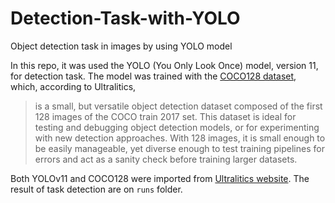 # Detection-Task-with-YOLO
Object detection task in images by using YOLO model

In this repo, it was used the YOLO (You Only Look Once) model, version 11, for detection task. The model was trained with the [COCO128 dataset](https://docs.ultralytics.com/pt/datasets/detect/coco128/#introduction), which, according to Ultralitics,

> is a small, but versatile object detection dataset composed of the first 128 images of the COCO train 2017 set. This dataset is ideal for testing and debugging object detection models, or for experimenting with new detection approaches. With 128 images, it is small enough to be easily manageable, yet diverse enough to test training pipelines for errors and act as a sanity check before training larger datasets.

Both YOLOv11 and COCO128 were imported from [Ultralitics website](https://docs.ultralytics.com/datasets/). The result of task detection are on `runs` folder.